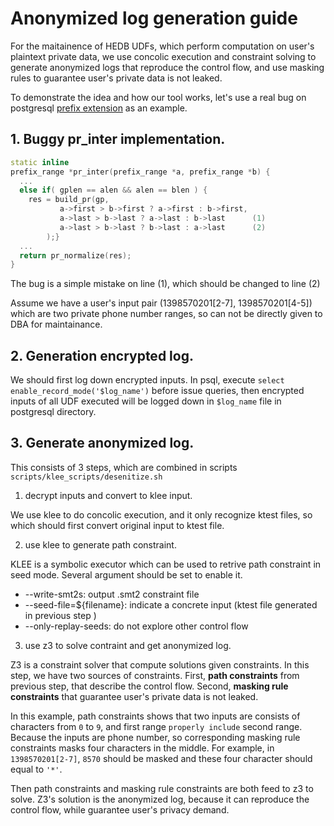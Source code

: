 # Anonymized log generation guide

For the maitainence of HEDB UDFs, which perform computation on user's plaintext private data, we use concolic execution and constraint solving to generate anonymized logs that reproduce the control flow, and use masking rules to guarantee user's private data is not leaked. 

To demonstrate the idea and how our tool works, let's use a real bug on postgresql [prefix extension](https://github.com/dimitri/prefix/issues/13) as an example.


## 1. Buggy pr_inter implementation.
```cpp
static inline
prefix_range *pr_inter(prefix_range *a, prefix_range *b) {
  ...
  else if( gplen == alen && alen == blen ) {
    res = build_pr(gp,
		   a->first > b->first ? a->first : b->first,
		   a->last > b->last ? a->last : b->last      (1)
           a->last > b->last ? b->last : a->last      (2)
        );}
  ...
  return pr_normalize(res);
}
```
The bug is a simple mistake on line (1), which should be changed to line (2)

Assume we have a user's input pair (1398570201[2-7], 1398570201[4-5]) which are two private phone number ranges, so can not be directly given to DBA for maintainance.

## 2. Generation encrypted log.

We should first log down encrypted inputs. In psql, execute `select enable_record_mode('$log_name')` before issue queries, then encrypted inputs of all UDF executed will be logged down in `$log_name` file in postgresql directory.

## 3. Generate anonymized log.

This consists of 3 steps, which are combined in scripts `scripts/klee_scripts/desenitize.sh`

1. decrypt inputs and convert to klee input.

We use klee to do concolic execution, and it only recognize ktest files, so which should first convert original input to ktest file.

2. use klee to generate path constraint.

KLEE is a symbolic executor which can be used to retrive path constraint in seed mode. Several argument should be set to enable it.
- --write-smt2s: output .smt2 constraint file
- --seed-file=${filename}: indicate a concrete input (ktest file generated in previous step )
- --only-replay-seeds: do not explore other control flow

3. use z3 to solve contraint and get anonymized log.

Z3 is a constraint solver that compute solutions given constraints. 
In this step, we have two sources of constraints. First, **path constraints** from previous step, that describe the control flow. Second,  **masking rule constraints** that guarantee user's private data is not leaked.

In this example, path constraints shows that two inputs are consists of characters from `0` to `9`, and first range `properly include` second range. 
Because the inputs are phone number, so corresponding masking rule constraints masks four characters in the middle. For example, in `1398570201[2-7]`, `8570` should be masked and these four character should equal to `'*'`.

Then path constraints and masking rule constraints are both feed to z3 to solve. Z3's solution is the anonymized log, because it can reproduce the control flow, while guarantee user's privacy demand.

